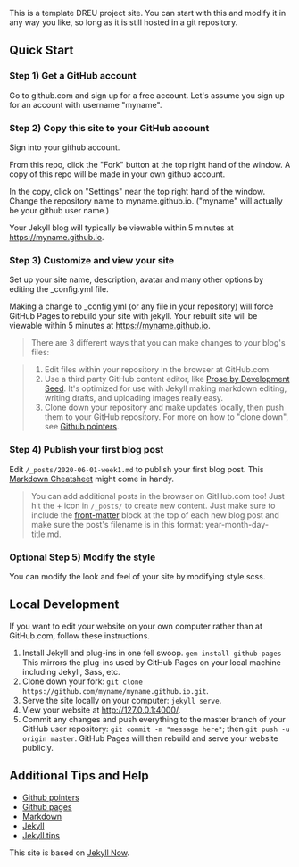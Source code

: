 This is a template DREU project site. You can start with this and modify it in any way you like, so long as it is still hosted in a git repository.

## Quick Start

### Step 1) Get a GitHub account

Go to github.com and sign up for a free account. Let's assume you sign up for an account with username "myname".

### Step 2) Copy this site to your GitHub account

Sign into your github account.

From this repo, click the "Fork" button at the top right hand of the window.
A copy of this repo will be made in your own github account.

In the copy, click on "Settings" near the top right hand of the window. Change the repository name to myname.github.io. ("myname" will actually be your github user name.)

Your Jekyll blog will typically be viewable within 5 minutes at <https://myname.github.io>.

### Step 3) Customize and view your site

Set up your site name, description, avatar and many other options by editing the _config.yml file. 

Making a change to _config.yml (or any file in your repository) will force GitHub Pages to rebuild your site with jekyll. Your rebuilt site will be viewable within 5 minutes at <https://myname.github.io>.

> There are 3 different ways that you can make changes to your blog's files:

> 1. Edit files within your repository in the browser at GitHub.com.
> 2. Use a third party GitHub content editor, like [Prose by Development Seed](http://prose.io). It's optimized for use with Jekyll making markdown editing, writing drafts, and uploading images really easy.
> 3. Clone down your repository and make updates locally, then push them to your GitHub repository. For more on how to "clone down", see [Github pointers](https://help.github.com/en/github/getting-started-with-github).

### Step 4) Publish your first blog post

Edit `/_posts/2020-06-01-week1.md` to publish your first blog post. This [Markdown Cheatsheet](http://www.jekyllnow.com/Markdown-Style-Guide/) might come in handy.

> You can add additional posts in the browser on GitHub.com too! Just hit the + icon in `/_posts/` to create new content. Just make sure to include the [front-matter](http://jekyllrb.com/docs/frontmatter/) block at the top of each new blog post and make sure the post's filename is in this format: year-month-day-title.md.

### Optional Step 5) Modify the style

You can modify the look and feel of your site by modifying style.scss.

## Local Development

If you want to edit your website on your own computer rather than at GitHub.com, follow these instructions.

1. Install Jekyll and plug-ins in one fell swoop. `gem install github-pages` This mirrors the plug-ins used by GitHub Pages on your local machine including Jekyll, Sass, etc.
2. Clone down your fork: `git clone https://github.com/myname/myname.github.io.git`.
3. Serve the site locally on your computer: `jekyll serve`.
4. View your website at http://127.0.0.1:4000/.
5. Commit any changes and push everything to the master branch of your GitHub user repository: `git commit -m "message here"`; then `git push -u origin master`. GitHub Pages will then rebuild and serve your website publicly.

## Additional Tips and Help

- [Github pointers](https://help.github.com/en/github/getting-started-with-github)
- [Github pages](https://help.github.com/en/github/working-with-github-pages/creating-a-github-pages-site#creating-your-site)
- [Markdown](https://www.markdownguide.org/basic-syntax#links)
- [Jekyll](https://jekyllrb.com)
- [Jekyll tips](https://devhints.io/jekyll)

This site is based on [Jekyll Now](https://github.com/barryclark/jekyll-now).
